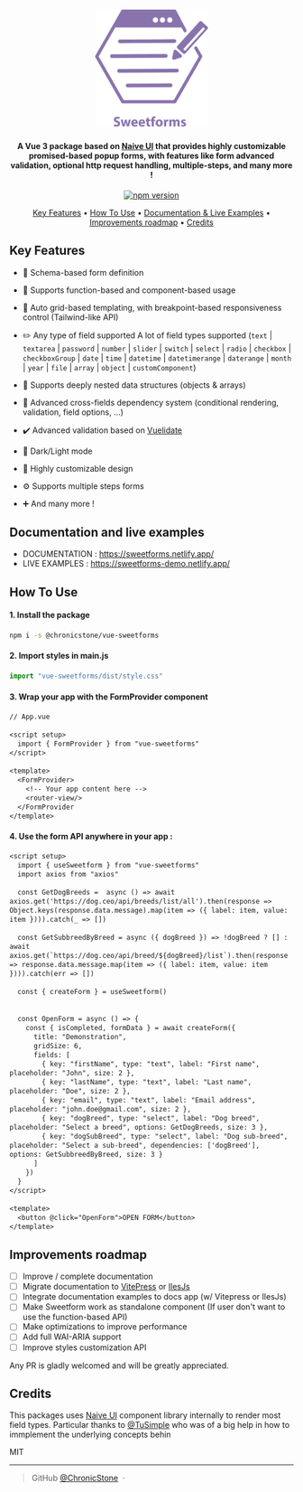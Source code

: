 <h1 align="center">
  <a><img src="https://github.com/ChronicStone/sweetforms/blob/main/logo_sweetforms.svg" alt="Vue SweetForms" width="200"></a>
</h1>

<h4 align="center">A Vue 3 package based on  <a href="https://github.com/TuSimple/naive-ui" target="_blank">Naive UI</a> that provides highly customizable promised-based popup forms, with features like form advanced validation, optional http request handling, multiple-steps, and many more !</h4>

<p align="center">
  <a href="https://badge.fury.io/js/@chronicstone%2Fvue-sweetforms"><img src="https://badge.fury.io/js/@chronicstone%2Fvue-sweetforms.svg" alt="npm version" height="18"></a>
</p>

<p align="center">
  <a href="#key-features">Key Features</a> •
  <a href="#how-to-use">How To Use</a> •
  <a href="#documentation-and-live-examples">Documentation & Live Examples</a> •
  <a href="#improvements-roadmap">Improvements roadmap</a> •
  <a href="#credits">Credits</a>
</p>

## Key Features

- 📝 Schema-based form definition

- 🔀 Supports function-based and component-based usage

- 📐 Auto grid-based templating, with breakpoint-based responsiveness control (Tailwind-like API)

- ✏️ Any type of field supported A lot of field types supported (`text` | `textarea` | `password` | `number` | `slider` | `switch` | `select` | `radio` | `checkbox` | `checkboxGroup` | `date` | `time` | `datetime` | `datetimerange` | `daterange` | `month` | `year` | `file` | `array` | `object` | `customComponent`)

- 📁 Supports deeply nested data structures (objects & arrays)

- 🔗 Advanced cross-fields dependency system (conditional rendering, validation, field options, ...)

- ✔️ Advanced validation based on [Vuelidate](https://vuelidate-next.netlify.app/)

- 🌙 Dark/Light mode

- 🎨 Highly customizable design

- ⚙️ Supports multiple steps forms

- ➕ And many more !


## Documentation and live examples

- DOCUMENTATION : https://sweetforms.netlify.app/
- LIVE EXAMPLES : https://sweetforms-demo.netlify.app/


## How To Use

#### 1. Install the package
```bash
npm i -s @chronicstone/vue-sweetforms
```

#### 2. Import styles in main.js
```js
import "vue-sweetforms/dist/style.css"
```


#### 3. Wrap your app with the FormProvider component
```vue
// App.vue

<script setup>
  import { FormProvider } from "vue-sweetforms"
</script>

<template>
  <FormProvider>
    <!-- Your app content here -->
    <router-view/>
  </FormProvider
</template>
```

#### 4. Use the form API anywhere in your app :
```vue
<script setup>
  import { useSweetform } from "vue-sweetforms"
  import axios from "axios"
  
  const GetDogBreeds =  async () => await axios.get('https://dog.ceo/api/breeds/list/all').then(response => Object.keys(response.data.message).map(item => ({ label: item, value: item }))).catch(_ => [])
  
  const GetSubbreedByBreed = async ({ dogBreed }) => !dogBreed ? [] : await axios.get(`https://dog.ceo/api/breed/${dogBreed}/list`).then(response => response.data.message.map(item => ({ label: item, value: item }))).catch(err => [])
  
  const { createForm } = useSweetform()
  
  
  const OpenForm = async () => {
    const { isCompleted, formData } = await createForm({
      title: "Demonstration",
      gridSize: 6,
      fields: [
        { key: "firstName", type: "text", label: "First name", placeholder: "John", size: 2 },
        { key: "lastName", type: "text", label: "Last name", placeholder: "Doe", size: 2 },
        { key: "email", type: "text", label: "Email address", placeholder: "john.doe@gmail.com", size: 2 },
        { key: "dogBreed", type: "select", label: "Dog breed", placeholder: "Select a breed", options: GetDogBreeds, size: 3 },
        { key: "dogSubBreed", type: "select", label: "Dog sub-breed", placeholder: "Select a sub-breed", dependencies: ['dogBreed'], options: GetSubbreedByBreed, size: 3 }     
      ]
    })
  }
</script>

<template>
  <button @click="OpenForm">OPEN FORM</button>
</template>
```
## Improvements roadmap

- [ ] Improve / complete documentation
- [ ] Migrate documentation to [VitePress](https://vitepress.vuejs.org/) or  [IlesJs](https://github.com/ElMassimo/iles)
- [ ] Integrate documentation examples to docs app (w/ Vitepress or IlesJs)
- [ ] Make Sweetform work as standalone component (If user don't want to use the function-based API)
- [ ] Make optimizations to improve performance
- [ ] Add full WAI-ARIA support
- [ ] Improve styles customization API

Any PR is gladly welcomed and will be greatly appreciated.

## Credits

This packages uses [Naive UI](https://github.com/TuSimple/naive-ui) component library internally to render most field types. Particular thanks to [@TuSimple](https://github.com/TuSimple) who was of a big help in how to immplement the underlying concepts behin


MIT

---

> GitHub [@ChronicStone](https://github.com/ChronicStone) &nbsp;&middot;&nbsp;
